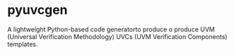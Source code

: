 # pyuvcgen
A lightweight Python-based code generatorto produce o produce UVM (Universal Verification Methodology) UVCs (UVM Verification Components) templates.
